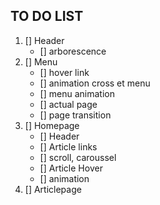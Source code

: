 ## TO DO LIST
1. [] Header
    - [] arborescence
2. [] Menu
    - [] hover link
    - [] animation cross et menu
    - [] menu animation
    - [] actual page
    - [] page transition
3. [] Homepage
    - [] Header
    - [] Article links
    - [] scroll, caroussel
    - [] Article Hover
    - [] animation
4. [] Articlepage